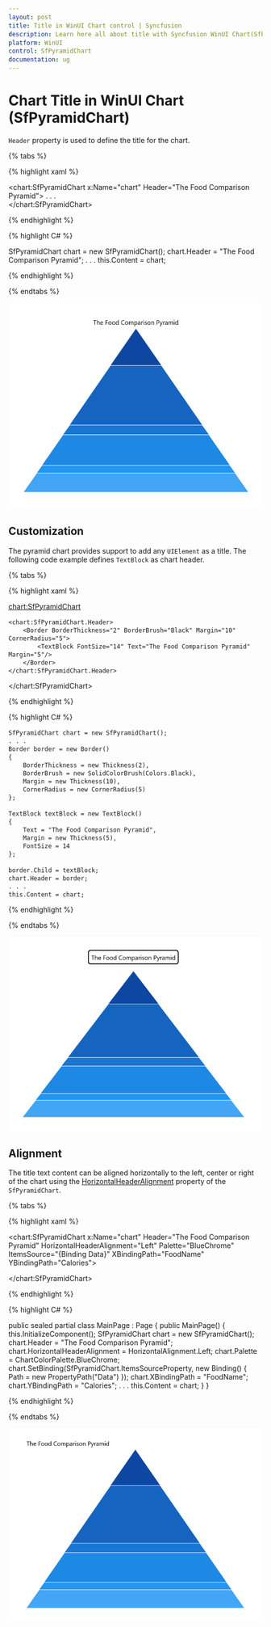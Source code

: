 ```yaml
---
layout: post
title: Title in WinUI Chart control | Syncfusion
description: Learn here all about title with Syncfusion WinUI Chart(SfPyramidChart) control and its customization.
platform: WinUI
control: SfPyramidChart
documentation: ug
---
```


# Chart Title in WinUI Chart (SfPyramidChart)

`Header` property is used to define the title for the chart.

{% tabs %}   

{% highlight xaml %}

<chart:SfPyramidChart x:Name="chart" Header="The Food Comparison Pyramid">
 . . .           
</chart:SfPyramidChart>

{% endhighlight %}

{% highlight C# %}

SfPyramidChart chart = new SfPyramidChart();
chart.Header = "The Food Comparison Pyramid";
. . . 
this.Content = chart;

{% endhighlight %}

{% endtabs %} 

![Title support in WinUI chart](Title_Images/WinUI_chart_title.png)

## Customization

The pyramid chart provides support to add any `UIElement` as a title. The following code example defines `TextBlock` as chart header.

{% tabs %}   

{% highlight xaml %}

 <chart:SfPyramidChart>

    <chart:SfPyramidChart.Header>
        <Border BorderThickness="2" BorderBrush="Black" Margin="10" CornerRadius="5">
            <TextBlock FontSize="14" Text="The Food Comparison Pyramid" Margin="5"/>
        </Border>
    </chart:SfPyramidChart.Header>
            
</chart:SfPyramidChart>

{% endhighlight %}

{% highlight C# %}

    SfPyramidChart chart = new SfPyramidChart();
    . . .
    Border border = new Border()
    {
        BorderThickness = new Thickness(2),
        BorderBrush = new SolidColorBrush(Colors.Black),
        Margin = new Thickness(10),
        CornerRadius = new CornerRadius(5)
    };

    TextBlock textBlock = new TextBlock()
    {
        Text = "The Food Comparison Pyramid",
        Margin = new Thickness(5),
        FontSize = 14
    };

    border.Child = textBlock;
    chart.Header = border;
    . . . 
    this.Content = chart;

{% endhighlight %}

{% endtabs %} 

![Title customization support in WinUI chart](Title_Images/WinUI_chart_title_customization.png)

## Alignment

The title text content can be aligned horizontally to the left, center or right of the chart using the [HorizontalHeaderAlignment]() property of the `SfPyramidChart`.

{% tabs %}   

{% highlight xaml %}

<chart:SfPyramidChart x:Name="chart" 
                Header="The Food Comparison Pyramid"
                HorizontalHeaderAlignment="Left"
                Palette="BlueChrome"
                ItemsSource="{Binding Data}" 
                XBindingPath="FoodName"
                YBindingPath="Calories">
            
</chart:SfPyramidChart>

{% endhighlight %}

{% highlight C# %}

public sealed partial class MainPage : Page
{
    public MainPage()
    {
        this.InitializeComponent();
        SfPyramidChart chart = new SfPyramidChart();
        chart.Header = "The Food Comparison Pyramid";
        chart.HorizontalHeaderAlignment = HorizontalAlignment.Left;
        chart.Palette = ChartColorPalette.BlueChrome;
        chart.SetBinding(SfPyramidChart.ItemsSourceProperty, new Binding() { Path = new PropertyPath("Data") });
        chart.XBindingPath = "FoodName";
        chart.YBindingPath = "Calories";
        . . . 
        this.Content = chart;
    }
}

{% endhighlight %}

{% endtabs %} 

![Title text alignment support in WinUI chart](Title_Images/WinUI_chart_title_alignment.png)
